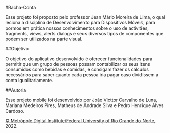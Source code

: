 #Racha-Conta

Esse projeto foi proposto pelo professor Jean Mário Moreira de Lima, o qual leciona a disciplina de Desenvolvimento para Dispositivos Móveis, para pormos em prática nossos conhecimentos sobre o uso de activities, fragments, views, alerts dialogs e seus diversos tipos de componentes que podem ser utilizados na parte visual.  

##Objetivo

O objetivo do aplicativo desenvolvido é oferecer funcionalidades para permitir que um grupo de pessoas possam contabilizar os seus itens consumidos como bebidas e comidas, e consigam fazer os cálculos necessários para saber quanto cada pessoa iria pagar caso dividissem a conta igualitariamente.                      

##Autoria

Esse projeto mobile foi desenvolvido por João Victtor Carvalho de Luna, Mariana Medeiros Pires, Matheus de Andrade Silva e Pedro Henrique Alves Cardoso. 

[©️ Metrópole Digital Institute](https://imd.ufrn.br/)[/Federal University of Rio Grande do Norte,](https://ufrn.br/) 2022.
